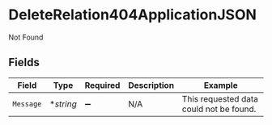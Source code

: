 # DeleteRelation404ApplicationJSON

Not Found


## Fields

| Field                                   | Type                                    | Required                                | Description                             | Example                                 |
| --------------------------------------- | --------------------------------------- | --------------------------------------- | --------------------------------------- | --------------------------------------- |
| `Message`                               | **string*                               | :heavy_minus_sign:                      | N/A                                     | This requested data could not be found. |